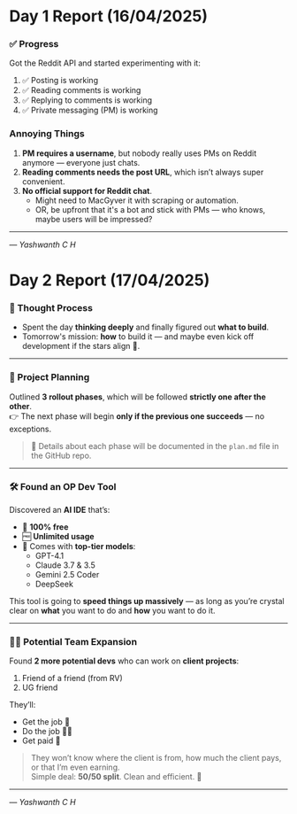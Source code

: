 # Day 1 Report (16/04/2025)

### ✅ Progress
Got the Reddit API and started experimenting with it:

1. ✅ Posting is working  
2. ✅ Reading comments is working  
3. ✅ Replying to comments is working  
4. ✅ Private messaging (PM) is working  

###  Annoying Things

1. **PM requires a username**, but nobody really uses PMs on Reddit anymore — everyone just chats.  
2. **Reading comments needs the post URL**, which isn’t always super convenient.  
3. **No official support for Reddit chat**.  
   - Might need to MacGyver it with scraping or automation.  
   - OR, be upfront that it's a bot and stick with PMs — who knows, maybe users will be impressed?

---

_— Yashwanth C H_




# Day 2 Report (17/04/2025)

### 🧠 Thought Process
- Spent the day **thinking deeply** and finally figured out **what to build**.  
- Tomorrow's mission: **how** to build it — and maybe even kick off development if the stars align 🌟.

---

### 🚀 Project Planning
Outlined **3 rollout phases**, which will be followed **strictly one after the other**.  
👉 The next phase will begin **only if the previous one succeeds** — no exceptions.

> 📄 Details about each phase will be documented in the `plan.md` file in the GitHub repo.

---

### 🛠️ Found an OP Dev Tool
Discovered an **AI IDE** that’s:
- 💯 **100% free**
- 🆓 **Unlimited usage**
- 💪 Comes with **top-tier models**:
  - GPT-4.1
  - Claude 3.7 & 3.5
  - Gemini 2.5 Coder
  - DeepSeek
  
This tool is going to **speed things up massively** — as long as you’re crystal clear on **what** you want to do and **how** you want to do it.

---

### 🧑‍💻 Potential Team Expansion
Found **2 more potential devs** who can work on **client projects**:
1. Friend of a friend (from RV)
2. UG friend

They’ll:
- Get the job 💼  
- Do the job 👨‍💻  
- Get paid 💸  

> They won’t know where the client is from, how much the client pays, or that I’m even earning.  
> Simple deal: **50/50 split**. Clean and efficient. 🧊

---

_— Yashwanth C H_
